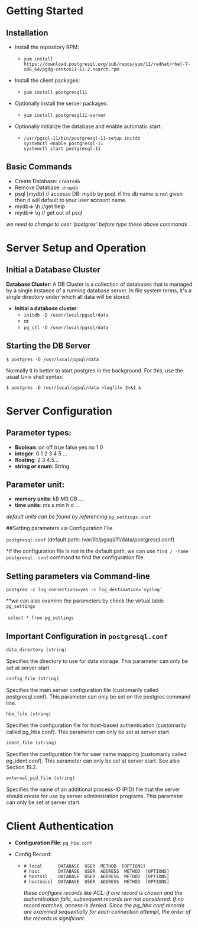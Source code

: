 # Getting Started

## Installation

* Install the repository RPM:   

  * `yum install https://download.postgresql.org/pub/repos/yum/11/redhat/rhel-7-x86_64/pgdg-centos11-11-2.noarch.rpm`

* Install the client packages:

  * `yum install postgresql11`

* Optionally install the server packages:

  * `yum install postgresql11-server`

* Optionally initialize the database and enable automatic start:

  * ```shell
    /usr/pgsql-11/bin/postgresql-11-setup initdb
    systemctl enable postgresql-11
    systemctl start postgresql-11
    ```

## Basic Commands

* Create Database: `createdb`
* Remove Database: `dropdb`
* psql [mydb]     // accesss DB: mydb by psql.   if the db name is not given then it will default to your user account name. 
* mydb=> \h    //get help 
* mydb=> \q   // get out of psql

*we need to change to user 'postgres' before type these above commands*



# Server Setup and Operation

## Initial a Database Cluster

**Database Cluster**: A DB Cluster is a collection of databases that is managed by a single instance of a running database server.  In file system terms, it's a single directory under which all data will be stored.

* **Initial a database cluster**:
  * `initdb -D /user/local/pgsql/data`
  * or
  * `pg_ctl -D /user/local/pgsql/data`



## Starting the DB Server

`$ postgres -D /usr/local/pgsql/data`

Normally it is better to start postgres in the background. For this, use the usual Unix shell syntax:

`$ postgres -D /usr/local/pgsql/data >logfile 2>&1 &`

# Server Configuration

## Parameter types:

* **Boolean**:  on off true false yes no 1 0
* **integer**: 0 1 2 3 4 5 ...
* **floating**:  2.3  4.5...
* **string or enum**:  String

## Parameter unit:

* **memory units**: kB  MB  GB  ...
* **time units**: ms  s  min h  d ...

*default units can be found by referencing `pg_settings.unit`*

##Setting parameters via Configuration File

`postgresql.conf`   (default path: /var/lib/pgsql/11/data/postgresql.conf) 

*if the configuration file is not in the default path, we can use `find / -name postgresql. conf` command to find the configuration file.

## Setting parameters via Command-line

`postgres -c log_connections=yes -c log_destination=’syslog’`

**we can also examine the parameters by check the virtual table `pg_settings`

​	`select * from pg_settings`

## Important Configuration in `postgresql.conf`

``data_directory (string)``

Speciﬁes the directory to use for data storage. This parameter can only be set at server start.

`config_file (string)`

Speciﬁes the main server conﬁguration ﬁle (customarily called postgresql.conf). This parameter can only be set on the postgres command line.

`hba_file (string)`

Speciﬁes the conﬁguration ﬁle for host-based authentication (customarily called pg_hba.conf). This parameter can only be set at server start.

`ident_file (string)`

Speciﬁes the conﬁguration ﬁle for user name mapping (customarily called pg_ident.conf). This parameter can only be set at server start. See also Section 19.2.

`external_pid_file (string)`

Speciﬁes the name of an additional process-ID (PID) ﬁle that the server should create for use by server administration programs. This parameter can only be set at server start.



# Client Authentication

* **Configuration File**: `pg_hba.conf`

* Config Record:

  * ```shell
    # local      DATABASE  USER  METHOD  [OPTIONS]
    # host       DATABASE  USER  ADDRESS  METHOD  [OPTIONS]
    # hostssl    DATABASE  USER  ADDRESS  METHOD  [OPTIONS]
    # hostnossl  DATABASE  USER  ADDRESS  METHOD  [OPTIONS]
    ```

    *these configure records like ACL: if one record is chosen and the authentication fails, subsequent records are not considered. If no record matches, access is denied.  Since the pg_hba.conf records are examined sequentially for each connection attempt, the order of the records is signiﬁcant.*




